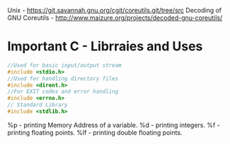 Unix - https://git.savannah.gnu.org/cgit/coreutils.git/tree/src
Decoding of GNU Coreutils - http://www.maizure.org/projects/decoded-gnu-coreutils/


# Important C - Librraies and Uses


```c
//Used for basic input/output stream
#include <stdio.h>
//Used for handling directory files
#include <dirent.h>
//For EXIT codes and error handling
#include <errno.h>
// Standard Library
#include <stdlib.h>
```


%p - printing Memory Address of a variable.
%d - printing integers.
%f - printing floating points.
%lf - printing double floating points.

